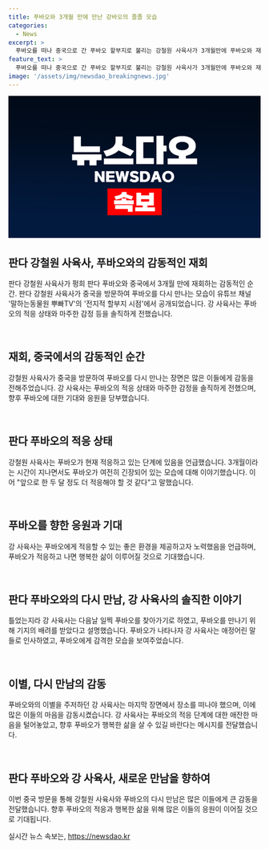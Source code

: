 ```yaml
---
title: 푸바오와 3개월 만에 만난 강바오의 졸졸 모습
categories:
  - News
excerpt: >
  푸바오를 떠나 중국으로 간 푸바오 할부지로 불리는 강철원 사육사가 3개월만에 푸바오와 재회한 사실이 공개됐다. 유튜브 채널을 통해 공개된 영상에서 강 사육사는 푸바오의 상태에 대해 설명했으며 푸바오가 새로운 환경에 적응하기 위해 노력하고 있다고 전했다. 또한 강 사육사는 푸바오를 향한 애정을 드러내며 이별을 주저하는 모습도 보였다. 푸바오의 상태와 강 사육사의 애정이 고스란히 담긴 이야기가 이목을 끌 것으로 기대된다.
feature_text: >
  푸바오를 떠나 중국으로 간 푸바오 할부지로 불리는 강철원 사육사가 3개월만에 푸바오와 재회한 사실이 공개됐다. 유튜브 채널을 통해 공개된 영상에서 강 사육사는 푸바오의 상태에 대해 설명했으며 푸바오가 새로운 환경에 적응하기 위해 노력하고 있다고 전했다. 또한 강 사육사는 푸바오를 향한 애정을 드러내며 이별을 주저하는 모습도 보였다. 푸바오의 상태와 강 사육사의 애정이 고스란히 담긴 이야기가 이목을 끌 것으로 기대된다.
image: '/assets/img/newsdao_breakingnews.jpg'
---
```


<p><img src="/assets/img/newsdao_breakingnews.jpg" alt="pcversion 속보" /></p>

<h2 data-ke-size="size26">판다 강철원 사육사, 푸바오와의 감동적인 재회</h2>

<p>판다 강철원 사육사가 펑희 판다 푸바오와 중국에서 3개월 만에 재회하는 감동적인 순간. 판다 강철원 사육사가 중국을 방문하여 푸바오를 다시 만나는 모습이 유튜브 채널 '말하는동물원 뿌빠TV'의 '전지적 할부지 시점'에서 공개되었습니다. 강 사육사는 푸바오의 적응 상태와 마주한 감정 등을 솔직하게 전했습니다.</p>

<p data-ke-size="size16">&nbsp;</p>

<h2 data-ke-size="size24">재회, 중국에서의 감동적인 순간</h2>

<p>강철원 사육사가 중국을 방문하여 푸바오를 다시 만나는 장면은 많은 이들에게 감동을 전해주었습니다. 강 사육사는 푸바오의 적응 상태와 마주한 감정을 솔직하게 전했으며, 향후 푸바오에 대한 기대와 응원을 당부했습니다.</p>

<p data-ke-size="size16">&nbsp;</p>

<h2 data-ke-size="size24">판다 푸바오의 적응 상태</h2>

<p>강철원 사육사는 푸바오가 현재 적응하고 있는 단계에 있음을 언급했습니다. 3개월이라는 시간이 지나면서도 푸바오가 여전히 긴장되어 있는 모습에 대해 이야기했습니다. 이어 "앞으로 한 두 달 정도 더 적응해야 할 것 같다"고 말했습니다.</p>

<p data-ke-size="size16">&nbsp;</p>

<h2 data-ke-size="size24">푸바오를 향한 응원과 기대</h2>

<p>강 사육사는 푸바오에게 적응할 수 있는 좋은 환경을 제공하고자 노력했음을 언급하며, 푸바오가 적응하고 나면 행복한 삶이 이루어질 것으로 기대했습니다.</p>

<p data-ke-size="size16">&nbsp;</p>

<h2 data-ke-size="size24">판다 푸바오와의 다시 만남, 강 사육사의 솔직한 이야기</h2>

<p>틀었는지라 강 사육사는 다음날 일찍 푸바오를 찾아가기로 하였고, 푸바오를 만나기 위해 기지의 배려를 받았다고 설명했습니다. 푸바오가 나타나자 강 사육사는 애정어린 말들로 인사하였고, 푸바오에게 감격한 모습을 보여주었습니다.</p>

<p data-ke-size="size16">&nbsp;</p>

<h2 data-ke-size="size24">이별, 다시 만남의 감동</h2>

<p>푸바오와의 이별을 주저하던 강 사육사는 마지막 장면에서 장소를 떠나야 했으며, 이에 많은 이들의 마음을 감동시켰습니다. 강 사육사는 푸바오의 적응 단계에 대한 애잔한 마음을 털어놓았고, 향후 푸바오가 행복한 삶을 살 수 있길 바란다는 메시지를 전달했습니다.</p>

<p data-ke-size="size16">&nbsp;</p>

<h2 data-ke-size="size24">판다 푸바오와 강 사육사, 새로운 만남을 향하여</h2>

<p>이번 중국 방문을 통해 강철원 사육사와 푸바오의 다시 만남은 많은 이들에게 큰 감동을 전달했습니다. 향후 푸바오의 적응과 행복한 삶을 위해 많은 이들의 응원이 이어질 것으로 기대됩니다.</p>
실시간 뉴스 속보는, <a href="https://newsdao.kr" rel="dofollow">https://newsdao.kr</a>


